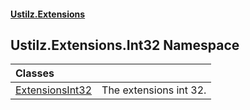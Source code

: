 #### [Ustilz.Extensions](index.md 'index')

## Ustilz.Extensions.Int32 Namespace

| Classes | |
| :--- | :--- |
| [ExtensionsInt32](Ustilz.Extensions.Int32.ExtensionsInt32.md 'Ustilz.Extensions.Int32.ExtensionsInt32') | The extensions int 32. |
